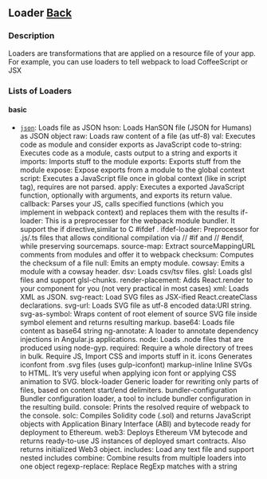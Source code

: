 ## Loader [Back](./../webpack.md)

### Description

Loaders are transformations that are applied on a resource file of your app. For example, you can use loaders to tell webpack to load CoffeeScript or JSX

### Lists of Loaders

#### basic

- [`json`](https://github.com/webpack/json-loader): Loads file as JSON
hson: Loads HanSON file (JSON for Humans) as JSON object
raw: Loads raw content of a file (as utf-8)
val: Executes code as module and consider exports as JavaScript code
to-string: Executes code as a module, casts output to a string and exports it
imports: Imports stuff to the module
exports: Exports stuff from the module
expose: Expose exports from a module to the global context
script: Executes a JavaScript file once in global context (like in script tag), requires are not parsed.
apply: Executes a exported JavaScript function, optionally with arguments, and exports its return value.
callback: Parses your JS, calls specified functions (which you implement in webpack context) and replaces them with the results
if-loader: This is a preprocesser for the webpack module bundler. It support the if directive,similar to C #ifdef .
ifdef-loader: Preprocessor for .js/.ts files that allows conditional compilation via // #if and // #endif, while preserving sourcemaps.
source-map: Extract sourceMappingURL comments from modules and offer it to webpack
checksum: Computes the checksum of a file
null: Emits an empty module.
cowsay: Emits a module with a cowsay header.
dsv: Loads csv/tsv files.
glsl: Loads glsl files and support glsl-chunks.
render-placement: Adds React.render to your component for you (not very practical in most cases)
xml: Loads XML as JSON.
svg-react: Load SVG files as JSX-ified React.createClass declarations.
svg-url: Loads SVG file as utf-8 encoded data:URI string.
svg-as-symbol: Wraps content of root element of source SVG file inside symbol element and returns resulting markup.
base64: Loads file content as base64 string
ng-annotate: A loader to annotate dependency injections in Angular.js applications.
node: Loads .node files that are produced using node-gyp.
required: Require a whole directory of trees in bulk. Require JS, Import CSS and imports stuff in it.
icons Generates iconfont from .svg files (uses gulp-iconfont)
markup-inline Inline SVGs to HTML. It’s very useful when applying icon font or applying CSS animation to SVG.
block-loader Generic loader for rewriting only parts of files, based on content start/end delimiters.
bundler-configuration Bundler configuration loader, a tool to include bundler configuration in the resulting build.
console: Prints the resolved require of webpack to the console.
solc: Compiles Solidity code (.sol) and returns JavaScript objects with Application Binary Interface (ABI) and bytecode ready for deployment to Ethereum.
web3: Deploys Ethereum VM bytecode and returns ready-to-use JS instances of deployed smart contracts. Also returns initialized Web3 object.
includes: Load any text file and support nested includes
combine: Combine results from multiple loaders into one object
regexp-replace: Replace RegExp matches with a string

